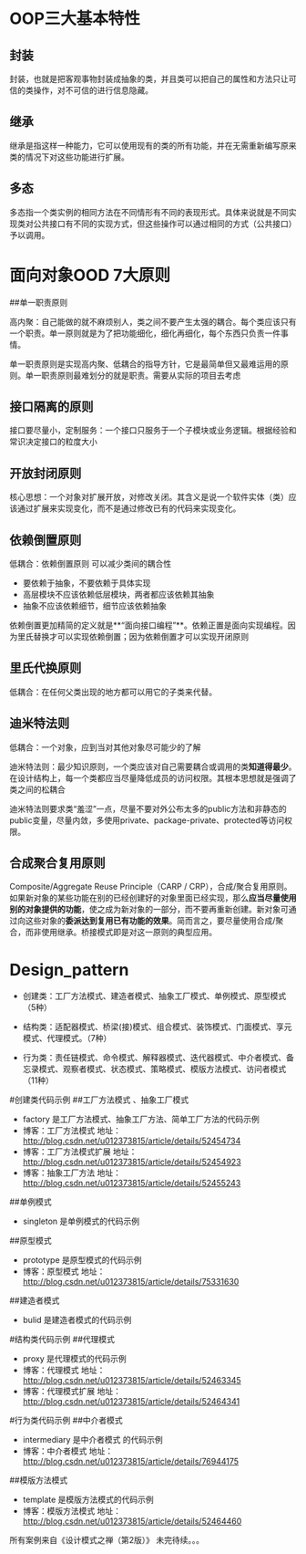 # OOP三大基本特性

## 封装

封装，也就是把客观事物封装成抽象的类，并且类可以把自己的属性和方法只让可信的类操作，对不可信的进行信息隐藏。

## 继承

继承是指这样一种能力，它可以使用现有的类的所有功能，并在无需重新编写原来类的情况下对这些功能进行扩展。

## 多态

多态指一个类实例的相同方法在不同情形有不同的表现形式。具体来说就是不同实现类对公共接口有不同的实现方式，但这些操作可以通过相同的方式（公共接口）予以调用。

# 面向对象OOD 7大原则

##单一职责原则

高内聚：自己能做的就不麻烦别人，类之间不要产生太强的耦合。每个类应该只有一个职责。单一原则就是为了把功能细化，细化再细化，每个东西只负责一件事情。

单一职责原则是实现高内聚、低耦合的指导方针，它是最简单但又最难运用的原则。单一职责原则最难划分的就是职责。需要从实际的项目去考虑

## **接口隔离的原则**

接口要尽量小，定制服务：一个接口只服务于一个子模块或业务逻辑。根据经验和常识决定接口的粒度大小

## 开放封闭原则

核心思想：一个对象对扩展开放，对修改关闭。其含义是说一个软件实体（类）应该通过扩展来实现变化，而不是通过修改已有的代码来实现变化。

## 依赖倒置原则

低耦合：依赖倒置原则 可以减少类间的耦合性

* 要依赖于抽象，不要依赖于具体实现
* 高层模块不应该依赖低层模块，两者都应该依赖其抽象
* 抽象不应该依赖细节，细节应该依赖抽象

依赖倒置更加精简的定义就是**“面向接口编程”**。依赖正置是面向实现编程。因为里氏替换才可以实现依赖倒置；因为依赖倒置才可以实现开闭原则

## 里氏代换原则

 低耦合：在任何父类出现的地方都可以用它的子类来代替。

## 迪米特法则

低耦合：一个对象，应到当对其他对象尽可能少的了解

迪米特法则：最少知识原则，一个类应该对自己需要耦合或调用的类**知道得最少**。在设计结构上，每一个类都应当尽量降低成员的访问权限。其根本思想就是强调了类之间的松耦合

迪米特法则要求类“羞涩”一点，尽量不要对外公布太多的public方法和非静态的public变量，尽量内敛，多使用private、package-private、protected等访问权限。

## 合成聚合复用原则

Composite/Aggregate Reuse Principle（CARP / CRP），合成/聚合复用原则。如果新对象的某些功能在别的已经创建好的对象里面已经实现，那么**应当尽量使用别的对象提供的功能**，使之成为新对象的一部分，而不要再重新创建。新对象可通过向这些对象的**委派达到复用已有功能的效果**。简而言之，要尽量使用合成/聚合，而非使用继承。桥接模式即是对这一原则的典型应用。

# Design_pattern

* 创建类：工厂方法模式、建造者模式、抽象工厂模式、单例模式、原型模式（5种）

* 结构类：适配器模式、桥梁(接)模式、组合模式、装饰模式、门面模式、享元模式、代理模式。（7种）

* 行为类：责任链模式、命令模式、解释器模式、迭代器模式、中介者模式、备忘录模式、观察者模式、状态模式、策略模式、模版方法模式、访问者模式（11种）


#创建类代码示例
##工厂方法模式 、抽象工厂模式
* factory 是工厂方法模式、抽象工厂方法、简单工厂方法的代码示例
* 博客：工厂方法模式 地址：http://blog.csdn.net/u012373815/article/details/52454734
* 博客：工厂方法模式扩展 地址：http://blog.csdn.net/u012373815/article/details/52454923
* 博客：抽象工厂方法 地址：http://blog.csdn.net/u012373815/article/details/52455243

##单例模式
* singleton 是单例模式的代码示例

##原型模式
* prototype 是原型模式的代码示例
* 博客：原型模式 地址：http://blog.csdn.net/u012373815/article/details/75331630

##建造者模式
* bulid 是建造者模式的代码示例


#结构类代码示例
##代理模式
* proxy 是代理模式的代码示例
* 博客：代理模式 地址：http://blog.csdn.net/u012373815/article/details/52463345
* 博客：代理模式扩展 地址：http://blog.csdn.net/u012373815/article/details/52464341

#行为类代码示例
##中介者模式
* intermediary 是中介者模式 的代码示例
* 博客：中介者模式 地址：http://blog.csdn.net/u012373815/article/details/76944175

##模版方法模式
* template 是模版方法模式的代码示例
* 博客：模版方法模式 地址：http://blog.csdn.net/u012373815/article/details/52464460




所有案例来自《设计模式之禅（第2版）》
未完待续。。。
